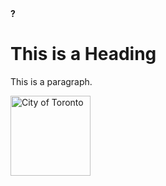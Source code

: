 <head>
<b>?</b>
</head>
<body>

<h1>This is a Heading</h1>
<p>This is a paragraph.</p>

<img src="https://upload.wikimedia.org/wikipedia/commons/thumb/d/d5/Gardiner_Expressway_Downtown_Toronto.jpg/1920px-Gardiner_Expressway_Downtown_Toronto.jpg" alt="City of Toronto" style="width:128px;height:128px;">
</body>
